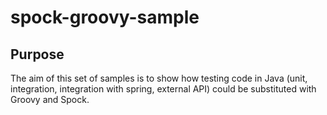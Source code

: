 spock-groovy-sample
===================

## Purpose
The aim of this set of samples is to show how testing code in Java (unit, integration, integration with spring, external API) could be substituted with Groovy and Spock.
